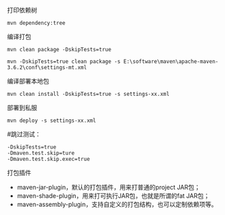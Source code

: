 打印依赖树

```
mvn dependency:tree
```

编译打包

```
mvn clean package -DskipTests=true

mvn -DskipTests=true clean package -s E:\software\maven\apache-maven-3.6.2\conf\settings-mt.xml
```

编译部署本地包

```
mvn clean install -DskipTests=true -s settings-xx.xml
```

部署到私服

```
mvn deploy -s settings-xx.xml
```

#跳过测试：

```
-DskipTests=true	
-Dmaven.test.skip=ture
-Dmaven.test.skip.exec=true
```



 打包插件

- maven-jar-plugin，默认的打包插件，用来打普通的project JAR包；
- maven-shade-plugin，用来打可执行JAR包，也就是所谓的fat JAR包；
- maven-assembly-plugin，支持自定义的打包结构，也可以定制依赖项等。

